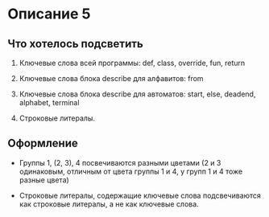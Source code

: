 # Описание 5

## Что хотелось подсветить

1. Ключевые слова всей программы: def, class, override, fun, return

2. Ключевые слова блока describe для алфавитов: from

3. Ключевые слова блока describe для автоматов: start, else, deadend, alphabet, terminal

4. Строковые литералы.


## Оформление

* Группы 1, (2, 3), 4 посвечиваются разными цветами (2 и 3 одинаковым, отличным от цвета группы 1 и 4, у групп 1 и 4 тоже разные цвета)

* Строковые литералы, содержащие ключевые слова подсвечиваются как строковые литералы, а не как ключевые слова.





















